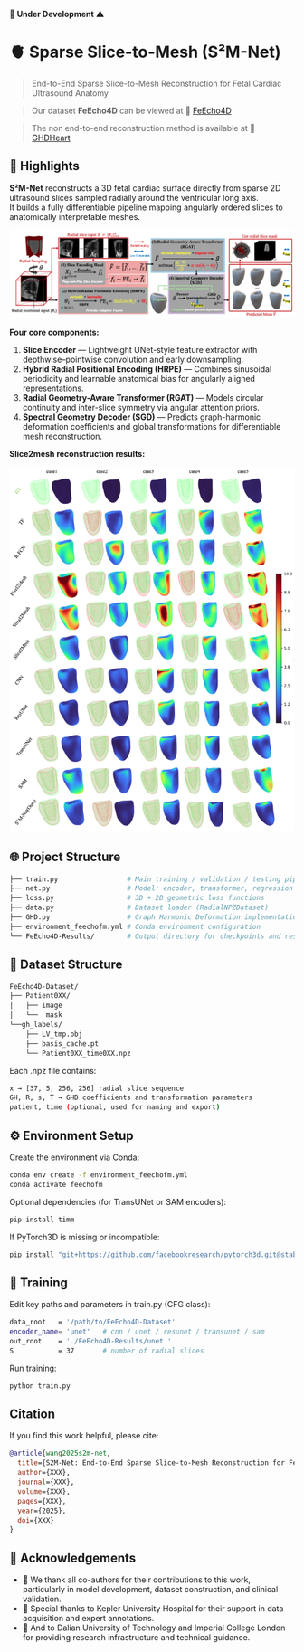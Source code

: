 🚧 **Under Development**  ⚠

# 🫀 Sparse Slice-to-Mesh (S²M-Net)

> End-to-End Sparse Slice-to-Mesh Reconstruction for Fetal Cardiac Ultrasound Anatomy

> Our dataset **FeEcho4D** can be viewed at 🔗 [FeEcho4D](https://feecho4d.github.io/Website/)

> The non end-to-end reconstruction method is available at 🔗 [GHDHeart](https://github.com/Luo-Yihao/GHDHeart)


## 🌟 Highlights

**S²M-Net** reconstructs a 3D fetal cardiac surface directly from sparse 2D ultrasound slices sampled radially around the ventricular long axis.  
It builds a fully differentiable pipeline mapping angularly ordered slices to anatomically interpretable meshes.

<p align="center">
  <img src="assets/overview.png" width="800">
</p>

**Four core components:**
1. **Slice Encoder** — Lightweight UNet-style feature extractor with depthwise–pointwise convolution and early downsampling.  
2. **Hybrid Radial Positional Encoding (HRPE)** — Combines sinusoidal periodicity and learnable anatomical bias for angularly aligned representations.  
3. **Radial Geometry-Aware Transformer (RGAT)** — Models circular continuity and inter-slice symmetry via angular attention priors.  
4. **Spectral Geometry Decoder (SGD)** — Predicts graph-harmonic deformation coefficients and global transformations for differentiable mesh reconstruction.

**Slice2mesh reconstruction results:**
<p align="center">
  <img src="assets/res.png" width="800">
</p>


## 🌐 Project Structure

```bash
├── train.py                 # Main training / validation / testing pipeline
├── net.py                   # Model: encoder, transformer, regression head
├── loss.py                  # 3D + 2D geometric loss functions
├── data.py                  # Dataset loader (RadialNPZDataset)
├── GHD.py                   # Graph Harmonic Deformation implementation
├── environment_feechofm.yml # Conda environment configuration
└── FeEcho4D-Results/        # Output directory for checkpoints and results
```

## 🧬 Dataset Structure

```bash
FeEcho4D-Dataset/
├── Patient0XX/
│   ├── image
│   └──  mask
└──gh_labels/
    ├── LV_tmp.obj
    ├── basis_cache.pt
    └── Patient0XX_time0XX.npz
```
Each .npz file contains:
```bash
x → [37, 5, 256, 256] radial slice sequence
GH, R, s, T → GHD coefficients and transformation parameters
patient, time (optional, used for naming and export)
```

## ⚙️ Environment Setup

Create the environment via Conda:
```bash
conda env create -f environment_feechofm.yml
conda activate feechofm
```
Optional dependencies (for TransUNet or SAM encoders):
```bash
pip install timm
```
If PyTorch3D is missing or incompatible:
```bash
pip install "git+https://github.com/facebookresearch/pytorch3d.git@stable"
```

## 🚀 Training

Edit key paths and parameters in train.py (CFG class):
```bash
data_root   = '/path/to/FeEcho4D-Dataset'
encoder_name= 'unet'   # cnn / unet / resunet / transunet / sam
out_root    = './FeEcho4D-Results/unet '
S           = 37       # number of radial slices
```
Run training:
```bash
python train.py
```


## Citation

If you find this work helpful, please cite:

```bibtex
@article{wang2025s2m-net,
  title={S2M-Net: End-to-End Sparse Slice-to-Mesh Reconstruction for Fetal Cardiac Ultrasound Anatomy},
  author={XXX},
  journal={XXX},
  volume={XXX},
  pages={XXX},
  year={2025},
  doi={XXX}
}
```

## 🙏 Acknowledgements

- 👏 We thank all co-authors for their contributions to this work, particularly in model development, dataset construction, and clinical validation. 
- 👏 Special thanks to Kepler University Hospital for their support in data acquisition and expert annotations.
- 👏 And to Dalian University of Technology and Imperial College London for providing research infrastructure and technical guidance.








